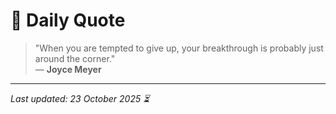# 📜 Daily Quote

> "When you are tempted to give up, your breakthrough is probably just around the corner."  
> — **Joyce Meyer**

---

_Last updated: 23 October 2025 ⏳_
